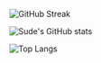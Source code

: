 ![GitHub Streak](https://streak-stats.demolab.com/?user=sudecakmak&theme=chartreuse-dark)

![Sude's GitHub stats](https://github-readme-stats.vercel.app/api?username=sudecakmak&show_icons=true&theme=chartreuse-dark)

![Top Langs](https://github-readme-stats.vercel.app/api/top-langs/?username=sudecakmak&layout=compact&theme=chartreuse-dark)
